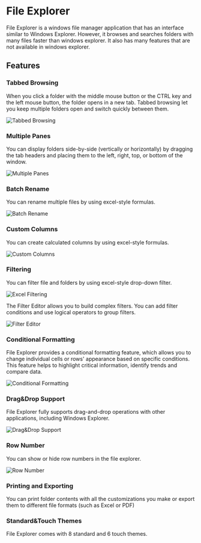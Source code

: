 # File Explorer

File Explorer is a windows file manager application that has an interface similar to Windows Explorer.
However, it browses and searches folders with many files faster than windows explorer.
It also has many features that are not available in windows explorer.

## Features

### Tabbed Browsing

When you click a folder with the middle mouse button or the CTRL key and the left mouse button, the folder opens in a new tab.
Tabbed browsing let you keep multiple folders open and switch quickly between them.

![Tabbed Browsing](https://github.com/omeryanar/Resources/blob/master/FileExplorer/TabbedBrowsing.png?raw=true)

### Multiple Panes

You can display folders side-by-side (vertically or horizontally) by dragging the tab headers and placing them to the left, right, top, or bottom of the window.

![Multiple Panes](https://github.com/omeryanar/Resources/blob/master/FileExplorer/MultiplePanes.png?raw=true)

### Batch Rename

You can rename multiple files by using excel-style formulas.

![Batch Rename](https://github.com/omeryanar/Resources/blob/master/FileExplorer/BatchRename.png?raw=true)

### Custom Columns

You can create calculated columns by using excel-style formulas.

![Custom Columns](https://github.com/omeryanar/Resources/blob/master/FileExplorer/CustomColumns.png?raw=true)

### Filtering

You can filter file and folders by using excel-style drop-down filter.

![Excel Filtering](https://github.com/omeryanar/Resources/blob/master/FileExplorer/ExcelFiltering.png?raw=true)

The Filter Editor allows you to build complex filters. You can add filter conditions and use logical operators to group filters.

![Filter Editor](https://github.com/omeryanar/Resources/blob/master/FileExplorer/FilterEditor.png?raw=true)

### Conditional Formatting

File Explorer provides a conditional formatting feature, which allows you to change individual cells or rows' appearance based on specific conditions.
This feature helps to highlight critical information, identify trends and compare data.

![Conditional Formatting](https://github.com/omeryanar/Resources/blob/master/FileExplorer/ConditionalFormatting.png?raw=true)

### Drag&Drop Support

File Explorer fully supports drag-and-drop operations with other applications, including Windows Explorer.

![Drag&Drop Support](https://github.com/omeryanar/Resources/blob/master/FileExplorer/DragDropSupport.png?raw=true)

### Row Number

You can show or hide row numbers in the file explorer.

![Row Number](https://github.com/omeryanar/Resources/blob/master/FileExplorer/RowNumber.png?raw=true)

### Printing and Exporting

You can print folder contents with all the customizations you make or export them to different file formats (such as Excel or PDF)

### Standard&Touch Themes

File Explorer comes with 8 standard and 6 touch themes.
